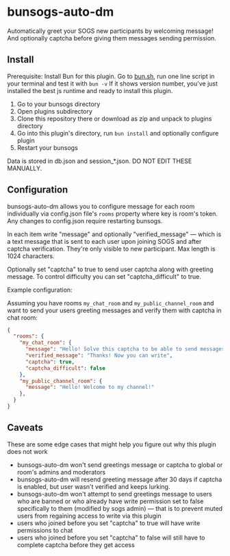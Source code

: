 # bunsogs-auto-dm

Automatically greet your SOGS new participants by welcoming message! And optionally captcha before giving them messages sending permission.

## Install

Prerequisite: Install Bun for this plugin. Go to [bun.sh](https://bun.sh), run one line script in your terminal and test it with `bun -v` If it shows version number, you've just installed the best js runtime and ready to install this plugin.

1. Go to your bunsogs directory
2. Open plugins subdirectory
3. Clone this repository there or download as zip and unpack to plugins directory
4. Go into this plugin's directory, run `bun install` and optionally configure plugin
5. Restart your bunsogs

Data is stored in db.json and session_*.json. DO NOT EDIT THESE MANUALLY.

## Configuration

bunsogs-auto-dm allows you to configure message for each room individually via config.json file's `rooms` property where key is room's token. Any changes to config.json require restarting bunsogs.

In each item write "message" and optionally "verified_message" — which is a text message that is sent to each user upon joining SOGS and after captcha verification. They're only visible to new participant. Max length is 1024 characters.

Optionally set "captcha" to true to send user captcha along with greeting message. To control difficulty you can set "captcha_difficult" to true.

Example configuration:

Assuming you have rooms `my_chat_room` and `my_public_channel_room` and want to send your users greeting messages and verify them with captcha in chat room:

```json
{
  "rooms": {
    "my_chat_room": {
      "message": "Hello! Solve this captcha to be able to send messages in our room!",
      "verified_message": "Thanks! Now you can write",
      "captcha": true,
      "captcha_difficult": false
    },
    "my_public_channel_room": {
      "message": "Hello! Welcome to my channel!"
    },
  }
}
```

## Caveats

These are some edge cases that might help you figure out why this plugin does not work

- bunsogs-auto-dm won't send greetings message or captcha to global or room's admins and moderators
- bunsogs-auto-dm will resend greeting message after 30 days if captcha is enabled, but user wasn't verified and keeps lurking.
- bunsogs-auto-dm won't attempt to send greetings message to users who are banned or who already have write permission set to false specifically to them (modified by sogs admin) — that is to prevent muted users from regaining access to write via this plugin
- users who joined before you set "captcha" to true will have write permissions to chat
- users who joined before you set "captcha" to false will still have to complete captcha before they get access
